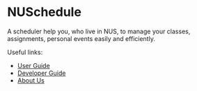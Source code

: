 # NUSchedule

A scheduler help you, who live in NUS, to manage your classes, assignments, personal events easily and efficiently.

Useful links:
* [User Guide](UserGuide.md)
* [Developer Guide](DeveloperGuide.md)
* [About Us](AboutUs.md)


